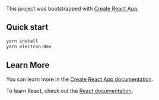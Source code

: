 This project was bootstrapped with [Create React App](https://github.com/facebook/create-react-app).

## Quick start

```sh
yarn install
yarn electron-dev
```

## Learn More

You can learn more in the [Create React App documentation](https://facebook.github.io/create-react-app/docs/getting-started).

To learn React, check out the [React documentation](https://reactjs.org/).
